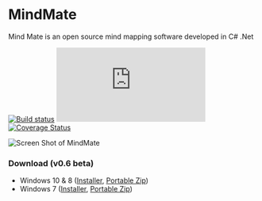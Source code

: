 # MindMate
Mind Mate is an open source mind mapping software developed in C# .Net

[![Build status](https://ci.appveyor.com/api/projects/status/5p3ovmyntiqgd47t/branch/master?svg=true)](https://ci.appveyor.com/project/umaranis/mindmate/branch/master)
[![Build status](http://flauschig.ch/batch.php?type=tests&account=umaranis&slug=mindmate&branch=master)](https://ci.appveyor.com/project/umaranis/mindmate/branch/master)
[![Coverage Status](https://coveralls.io/repos/umaranis/MindMate/badge.svg?branch=master&service=github)](https://coveralls.io/github/umaranis/MindMate?branch=master)

![Screen Shot of MindMate](https://raw.githubusercontent.com/umaranis/MindMate/master/Miscellaneous/Docs/MindMate%20-%20Screen%20Shot.png)

### Download (v0.6 beta)
- Windows 10 & 8 ([Installer](https://github.com/umaranis/MindMate/releases/download/v0.6/Windows-8-10-Installer-MindMate-v0.6.exe), [Portable Zip](https://github.com/umaranis/MindMate/releases/download/v0.6/Windows-8-10-Portable-MindMate-v0.6.zip))
- Windows 7 ([Installer](https://github.com/umaranis/MindMate/releases/download/v0.6/Windows-7-Installer-MindMate-v0.6.exe), [Portable Zip](https://github.com/umaranis/MindMate/releases/download/v0.6/Windows-7-Portable-MindMate-v0.6.zip))
